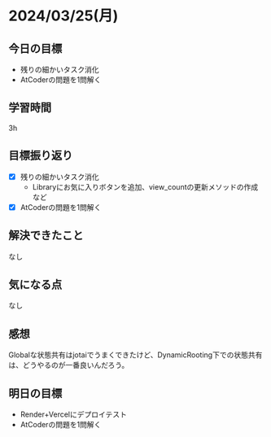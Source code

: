 # 2024/03/25(月)

## 今日の目標
* 残りの細かいタスク消化
* AtCoderの問題を1問解く

## 学習時間
3h

## 目標振り返り
* [x] 残りの細かいタスク消化
  * Libraryにお気に入りボタンを追加、view_countの更新メソッドの作成など
* [x] AtCoderの問題を1問解く

## 解決できたこと
なし

## 気になる点
なし

## 感想
Globalな状態共有はjotaiでうまくできたけど、DynamicRooting下での状態共有は、どうやるのが一番良いんだろう。

## 明日の目標
* Render+Vercelにデプロイテスト
* AtCoderの問題を1問解く
